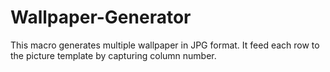# Wallpaper-Generator
This macro generates multiple wallpaper in JPG format. It feed each row to the picture template by capturing column number.
